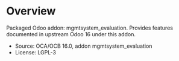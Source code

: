 # Overview

Packaged Odoo addon: mgmtsystem_evaluation. Provides features documented in upstream Odoo 16 under this addon.

- Source: OCA/OCB 16.0, addon mgmtsystem_evaluation
- License: LGPL-3
